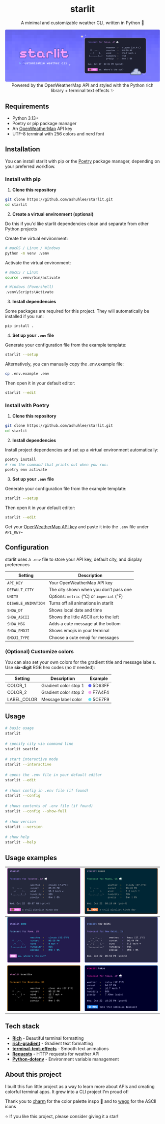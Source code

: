 
<div align="center">

# starlit
A minimal and customizable weather CLI, written in Python 🐍

![preview](assets/images/cover.png)
Powered by the OpenWeatherMap API and styled with the Python rich library + terminal text effects ✨

</div>

## Requirements
- Python 3.13+
- Poetry or pip package manager
- An [OpenWeatherMap](https://openweathermap.org) API key
- UTF-8 terminal with 256 colors and nerd font

## Installation
You can install starlit with pip or the [Poetry](https://python-poetry.org/docs/) package manager, depending on your preferred workflow.

### Install with pip
1. **Clone this repository**
```zsh
git clone https://github.com/ashuhlee/starlit.git
cd starlit
```

2. **Create a virtual environment (optional)**

Do this if you'd like starlit dependencies clean and separate from other Python projects

Create the virtual environment:
```zsh
# macOS / Linux / Windows
python -m venv .venv
```

Activate the virtual environment:
```zsh
# macOS / Linux
source .venv/bin/activate
```

```zsh
# Windows (Powershell)
.venv\Scripts\Activate
```

3. **Install dependencies**

Some packages are required for this project. They will automatically be installed if you run:
```zsh
pip install .
```
4. **Set up your `.env` file**

Generate your configuration file from the example template:

```zsh
starlit --setup
```

Alternatively, you can manually copy the .env.example file:

```zsh
cp .env.example .env
```

Then open it in your default editor:
```zsh
starlit --edit
```

### Install with Poetry

1. **Clone this repository**
```zsh
git clone https://github.com/ashuhlee/starlit.git
cd starlit
```

2. **Install dependencies**

Install project dependencies and set up a virtual environment automatically:
```zsh
poetry install
# run the command that prints out when you run:
poetry env activate
```

3. **Set up your `.env` file**

Generate your configuration file from the example template:

```zsh
starlit --setup
```

Then open it in your default editor:
```zsh
starlit --edit
```

Get your [OpenWeatherMap API key](https://openweathermap.org/api) and paste it into the `.env` file under `API_KEY=`

## Configuration
starlit uses a `.env` file to store your API key, default city, and display preferences

| Setting             | Description                               |
|---------------------|-------------------------------------------|
| `API_KEY`           | Your OpenWeatherMap API key               |
| `DEFAULT_CITY`      | The city shown when you don’t pass one    |
| `UNITS`             | Options: `metric` (°C) or `imperial` (°F) |
| `DISABLE_ANIMATION` | Turns off all animations in starlit       |
| `SHOW_DT`           | Shows local date and time                 |
| `SHOW_ASCII`        | Shows the little ASCII art to the left    |
| `SHOW_MSG`          | Adds a cute message at the bottom         |
| `SHOW_EMOJI`        | Shows emojis in your terminal             |
| `EMOJI_TYPE`        | Choose a cute emoji for messages          |


### (Optional) Customize colors
You can also set your own colors for the gradient title and message labels.
Use **six-digit** RGB hex codes (no # needed):

| Setting     | Description           | Example                                                                |
|-------------|-----------------------|------------------------------------------------------------------------|
| COLOR_1     | Gradient color stop 1 | <img src="assets/images/colors/1.png" alt="color1" width="10"/> 5D63FF |
| COLOR_2     | Gradient color stop 2 | <img src="assets/images/colors/2.png" alt="color1" width="10"/> F7A4F4 |
| LABEL_COLOR | Message label color   | <img src="assets/images/colors/3.png" alt="color1" width="10"/> 5CE7F9 |

## Usage

```zsh
# basic usage
starlit

# specify city via command line
starlit seattle

# start interactive mode
starlit --interactive 

# opens the .env file in your default editor
starlit --edit

# shows config in .env file (if found)
starlit --config

# shows contents of .env file (if found)
starlit --config --show-full

# show version
starlit --version

# show help
starlit --help
```

## Usage examples

| ![preview-1](assets/images/previews/preview-1.png) | ![preview-2](assets/images/previews/preview-2.png) |
|----------------------------------------------------|----------------------------------------------------|
| ![preview-3](assets/images/previews/preview-3.png) | ![preview-4](assets/images/previews/preview-4.png) |
| ![preview-5](assets/images/previews/preview-5.png) | ![preview-6](assets/images/previews/preview-6.png) |


## Tech stack

- **[Rich](https://github.com/Textualize/rich)** - Beautiful terminal formatting
- **[rich-gradient](https://github.com/maxludden/rich-gradient)** - Gradient text formatting
- **[terminal-text-effects](https://github.com/ChrisBuilds/terminaltexteffects)** - Smooth text animations
- **[Requests](https://pypi.org/project/requests/)** - HTTP requests for weather API
- **[Python-dotenv](https://pypi.org/project/python-dotenv/)** - Environment variable management


## About this project
I built this fun little project as a way to learn more about APIs and creating colorful terminal apps. It grew into a CLI project I'm proud of!

Thank you to [charm](https://github.com/charmbracelet) for the color palette inspo 🎨 and to [wego](https://github.com/schachmat/wego/tree/master) for the ASCII icons

⭐ If you like this project, please consider giving it a star!